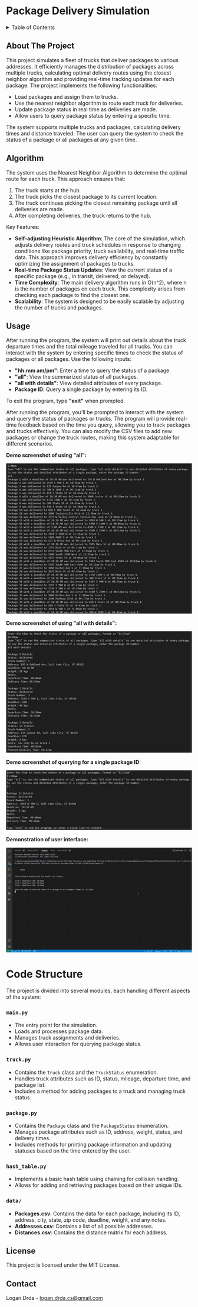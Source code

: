 # Package Delivery Simulation

<!-- TABLE OF CONTENTS -->
<details>
  <summary>Table of Contents</summary>
  <ol>
    <li><a href="#about-the-project">About The Project</a></li>
    <li><a href="#algorithm">Algorithm</a></li>
    <li><a href="#usage">Usage</a></li>
    <li><a href="#license">License</a></li>
    <li><a href="#contact">Contact</a></li>
  </ol>
</details>

<!-- ABOUT THE PROJECT -->
## About The Project

This project simulates a fleet of trucks that deliver packages to various addresses. It efficiently manages the distribution of packages across multiple trucks, calculating optimal delivery routes using the closest neighbor algorithm and providing real-time tracking updates for each package. The project implements the following functionalities:

- Load packages and assign them to trucks.
- Use the nearest neighbor algorithm to route each truck for deliveries.
- Update package status in real time as deliveries are made.
- Allow users to query package status by entering a specific time.

The system supports multiple trucks and packages, calculating delivery times and distance traveled. The user can query the system to check the status of a package or all packages at any given time.

<!-- ALGORITHM -->
## Algorithm

The system uses the Nearest Neighbor Algorithm to determine the optimal route for each truck. This approach ensures that:

1. The truck starts at the hub.
1. The truck picks the closest package to its current location.
1. The truck continues picking the closest remaining package until all deliveries are made.
1. After completing deliveries, the truck returns to the hub.

Key Features:

- **Self-adjusting Heuristic Algorithm**: The core of the simulation, which adjusts delivery routes and truck schedules in response to changing conditions like package priority, truck availability, and real-time traffic data. This approach improves delivery efficiency by constantly optimizing the assignment of packages to trucks.
- **Real-time Package Status Updates**: View the current status of a specific package (e.g., in transit, delivered, or delayed).
- **Time Complexity**: The main delivery algorithm runs in O(n^2), where n is the number of packages on each truck. This complexity arises from checking each package to find the closest one.
- **Scalability**: The system is designed to be easily scalable by adjusting the number of trucks and packages.

<!-- USAGE -->
## Usage

After running the program, the system will print out details about the truck departure times and the total mileage traveled for all trucks. You can interact with the system by entering specific times to check the status of packages or all packages. Use the following inputs:

- **"hh:mm am/pm"**: Enter a time to query the status of a package.
- **"all"**: View the summarized status of all packages.
- **"all with details"**: View detailed attributes of every package.
- **Package ID**: Query a single package by entering its ID.

To exit the program, type **"exit"** when prompted.

After running the program, you'll be prompted to interact with the system and query the status of packages or trucks. The program will provide real-time feedback based on the time you query, allowing you to track packages and trucks effectively. You can also modify the CSV files to add new packages or change the truck routes, making this system adaptable for different scenarios.

**Demo screenshot of using "all":**

![Demo screenshot 1](images/all_summary.jpg)

**Demo screenshot of using "all with details":**

![Demo screenshot 2](images/all_details.jpg)

**Demo screenshot of querying for a single package ID:**

![Demo screenshot 3](images/single.jpg)

**Demonstration of user interface:**

![Demo video](images/demonstration.gif)

<!-- CODE STRUCTURE -->
# Code Structure

The project is divided into several modules, each handling different aspects of the system:

### `main.py`
*   The entry point for the simulation.
*   Loads and processes package data.
*   Manages truck assignments and deliveries.
*   Allows user interaction for querying package status.

### `truck.py`
*   Contains the `Truck` class and the `TruckStatus` enumeration.
*   Handles truck attributes such as ID, status, mileage, departure time, and package list.
*   Includes a method for adding packages to a truck and managing truck status.

### `package.py`
*   Contains the `Package` class and the `PackageStatus` enumeration.
*   Manages package attributes such as ID, address, weight, status, and delivery times.
*   Includes methods for printing package information and updating statuses based on the time entered by the user.

### `hash_table.py`
*   Implements a basic hash table using chaining for collision handling.
*   Allows for adding and retrieving packages based on their unique IDs.

### `data/`
*   **Packages.csv**: Contains the data for each package, including its ID, address, city, state, zip code, deadline, weight, and any notes.
*   **Addresses.csv**: Contains a list of all possible addresses.
*   **Distances.csv**: Contains the distance matrix for each address.


<!-- License -->
## License

This project is licensed under the MIT License.

<!-- CONTACT -->
## Contact

Logan Drda - logan.drda.cs@gmail.com